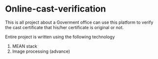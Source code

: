 # Online-cast-verification
This is all project about a Goverment office can use this platform to verify the cast certificate that his/her certificate is original or not.

Entire project is written using the following technology
1. MEAN stack
2. Image processing (advance)
